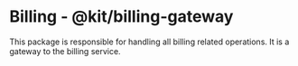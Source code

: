 # Billing - @kit/billing-gateway

This package is responsible for handling all billing related operations. It is a gateway to the billing service.
